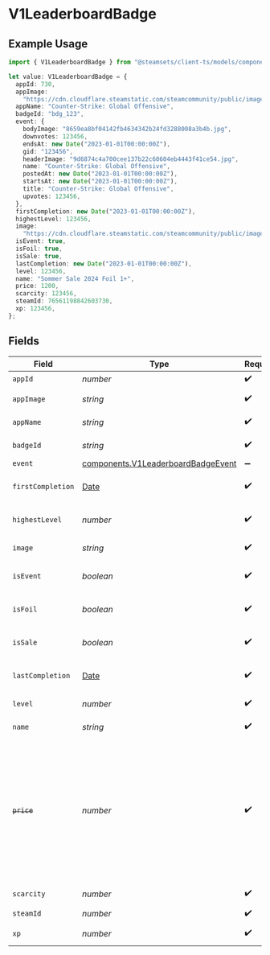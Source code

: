 # V1LeaderboardBadge

## Example Usage

```typescript
import { V1LeaderboardBadge } from "@steamsets/client-ts/models/components";

let value: V1LeaderboardBadge = {
  appId: 730,
  appImage:
    "https://cdn.cloudflare.steamstatic.com/steamcommunity/public/images/apps/730/a1a2f9f3f4c0c2b1f8d3a4e5f6d7e8f9.jpg",
  appName: "Counter-Strike: Global Offensive",
  badgeId: "bdg_123",
  event: {
    bodyImage: "8659ea8bf04142fb4634342b24fd3288008a3b4b.jpg",
    downvotes: 123456,
    endsAt: new Date("2023-01-01T00:00:00Z"),
    gid: "123456",
    headerImage: "9d6874c4a700cee137b22c60604eb4443f41ce54.jpg",
    name: "Counter-Strike: Global Offensive",
    postedAt: new Date("2023-01-01T00:00:00Z"),
    startsAt: new Date("2023-01-01T00:00:00Z"),
    title: "Counter-Strike: Global Offensive",
    upvotes: 123456,
  },
  firstCompletion: new Date("2023-01-01T00:00:00Z"),
  highestLevel: 123456,
  image:
    "https://cdn.cloudflare.steamstatic.com/steamcommunity/public/images/items/2861690/088ef3b86f9529b031929eab0a2e60bf30d1b904.png",
  isEvent: true,
  isFoil: true,
  isSale: true,
  lastCompletion: new Date("2023-01-01T00:00:00Z"),
  level: 123456,
  name: "Sommer Sale 2024 Foil 1+",
  price: 1200,
  scarcity: 123456,
  steamId: 76561198842603730,
  xp: 123456,
};
```

## Fields

| Field                                                                                                                                           | Type                                                                                                                                            | Required                                                                                                                                        | Description                                                                                                                                     | Example                                                                                                                                         |
| ----------------------------------------------------------------------------------------------------------------------------------------------- | ----------------------------------------------------------------------------------------------------------------------------------------------- | ----------------------------------------------------------------------------------------------------------------------------------------------- | ----------------------------------------------------------------------------------------------------------------------------------------------- | ----------------------------------------------------------------------------------------------------------------------------------------------- |
| `appId`                                                                                                                                         | *number*                                                                                                                                        | :heavy_check_mark:                                                                                                                              | The app id                                                                                                                                      | 730                                                                                                                                             |
| `appImage`                                                                                                                                      | *string*                                                                                                                                        | :heavy_check_mark:                                                                                                                              | The image of the app                                                                                                                            | https://cdn.cloudflare.steamstatic.com/steamcommunity/public/images/apps/730/a1a2f9f3f4c0c2b1f8d3a4e5f6d7e8f9.jpg                               |
| `appName`                                                                                                                                       | *string*                                                                                                                                        | :heavy_check_mark:                                                                                                                              | The name of the app                                                                                                                             | Counter-Strike: Global Offensive                                                                                                                |
| `badgeId`                                                                                                                                       | *string*                                                                                                                                        | :heavy_check_mark:                                                                                                                              | The public id of the badge                                                                                                                      | bdg_123                                                                                                                                         |
| `event`                                                                                                                                         | [components.V1LeaderboardBadgeEvent](../../models/components/v1leaderboardbadgeevent.md)                                                        | :heavy_minus_sign:                                                                                                                              | N/A                                                                                                                                             |                                                                                                                                                 |
| `firstCompletion`                                                                                                                               | [Date](https://developer.mozilla.org/en-US/docs/Web/JavaScript/Reference/Global_Objects/Date)                                                   | :heavy_check_mark:                                                                                                                              | The time the badge was completed                                                                                                                | 2023-01-01T00:00:00Z                                                                                                                            |
| `highestLevel`                                                                                                                                  | *number*                                                                                                                                        | :heavy_check_mark:                                                                                                                              | The level the badge was completed                                                                                                               | 123456                                                                                                                                          |
| `image`                                                                                                                                         | *string*                                                                                                                                        | :heavy_check_mark:                                                                                                                              | The image of the badge                                                                                                                          | https://cdn.cloudflare.steamstatic.com/steamcommunity/public/images/items/2861690/088ef3b86f9529b031929eab0a2e60bf30d1b904.png                  |
| `isEvent`                                                                                                                                       | *boolean*                                                                                                                                       | :heavy_check_mark:                                                                                                                              | Whether the badge is an event or not                                                                                                            | true                                                                                                                                            |
| `isFoil`                                                                                                                                        | *boolean*                                                                                                                                       | :heavy_check_mark:                                                                                                                              | Whether the badge is foil or not                                                                                                                | true                                                                                                                                            |
| `isSale`                                                                                                                                        | *boolean*                                                                                                                                       | :heavy_check_mark:                                                                                                                              | Whether the badge is a sale or not                                                                                                              | true                                                                                                                                            |
| `lastCompletion`                                                                                                                                | [Date](https://developer.mozilla.org/en-US/docs/Web/JavaScript/Reference/Global_Objects/Date)                                                   | :heavy_check_mark:                                                                                                                              | The time the badge was completed                                                                                                                | 2023-01-01T00:00:00Z                                                                                                                            |
| `level`                                                                                                                                         | *number*                                                                                                                                        | :heavy_check_mark:                                                                                                                              | The level of the badge                                                                                                                          | 123456                                                                                                                                          |
| `name`                                                                                                                                          | *string*                                                                                                                                        | :heavy_check_mark:                                                                                                                              | The name of the badge                                                                                                                           | Sommer Sale 2024 Foil 1+                                                                                                                        |
| ~~`price`~~                                                                                                                                     | *number*                                                                                                                                        | :heavy_check_mark:                                                                                                                              | : warning: ** DEPRECATED **: This will be removed in a future release, please migrate away from it as soon as possible.<br/><br/>The price of the badge | 1200                                                                                                                                            |
| `scarcity`                                                                                                                                      | *number*                                                                                                                                        | :heavy_check_mark:                                                                                                                              | The scarcity of the badge                                                                                                                       | 123456                                                                                                                                          |
| `steamId`                                                                                                                                       | *number*                                                                                                                                        | :heavy_check_mark:                                                                                                                              | The steam id                                                                                                                                    | 76561198842603730                                                                                                                               |
| `xp`                                                                                                                                            | *number*                                                                                                                                        | :heavy_check_mark:                                                                                                                              | The xp of the badge                                                                                                                             | 123456                                                                                                                                          |